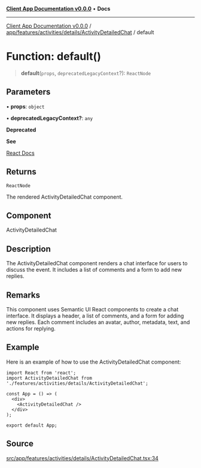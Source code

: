 [**Client App Documentation v0.0.0**](../../../../../../README.md) • **Docs**

***

[Client App Documentation v0.0.0](../../../../../../README.md) / [app/features/activities/details/ActivityDetailedChat](../README.md) / default

# Function: default()

> **default**(`props`, `deprecatedLegacyContext`?): `ReactNode`

## Parameters

• **props**: `object`

• **deprecatedLegacyContext?**: `any`

**Deprecated**

**See**

[React Docs](https://legacy.reactjs.org/docs/legacy-context.html#referencing-context-in-lifecycle-methods)

## Returns

`ReactNode`

The rendered ActivityDetailedChat component.

## Component

ActivityDetailedChat

## Description

The ActivityDetailedChat component renders a chat interface for users to discuss the event. It includes a list of comments and a form to add new replies.

## Remarks

This component uses Semantic UI React components to create a chat interface. It displays a header, a list of comments, and a form for adding new replies. Each comment includes an avatar, author, metadata, text, and actions for replying.

## Example

Here is an example of how to use the ActivityDetailedChat component:
```tsx
import React from 'react';
import ActivityDetailedChat from './features/activities/details/ActivityDetailedChat';

const App = () => (
  <div>
    <ActivityDetailedChat />
  </div>
);

export default App;
```

## Source

[src/app/features/activities/details/ActivityDetailedChat.tsx:34](https://github.com/jimmykurian/Reactivities/blob/dbc3ed866e1f645e56a07b30e597ad4448fbda7a/client-app/src/app/features/activities/details/ActivityDetailedChat.tsx#L34)
